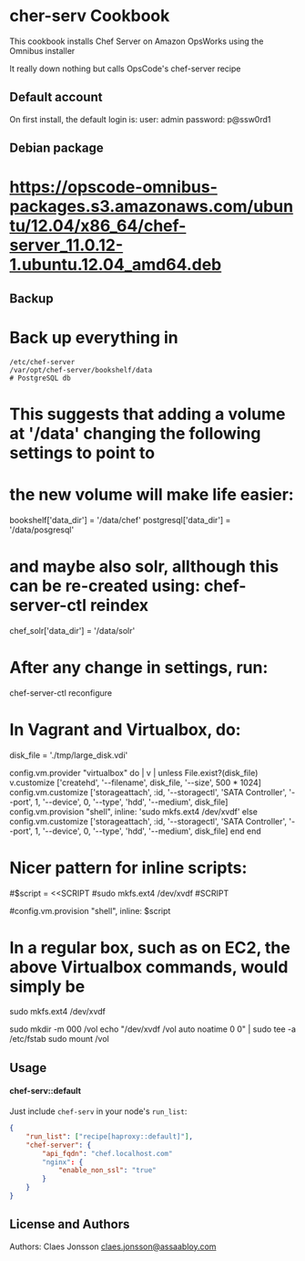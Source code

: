 cher-serv Cookbook
===============
This cookbook installs Chef Server on Amazon OpsWorks using the Omnibus installer

It really down nothing but calls OpsCode's chef-server recipe

Default account
---------------
On first install, the default login is:
user: admin
password: p@ssw0rd1


Debian package
--------------

# https://opscode-omnibus-packages.s3.amazonaws.com/ubuntu/12.04/x86_64/chef-server_11.0.12-1.ubuntu.12.04_amd64.deb



Backup
------

# Back up everything in 

	/etc/chef-server
	/var/opt/chef-server/bookshelf/data
	# PostgreSQL db

# This suggests that adding a volume at '/data' changing the following settings to point to
# the new volume will make life easier:

bookshelf['data_dir']	= '/data/chef'
postgresql['data_dir']	= '/data/posgresql'


# and maybe also solr, allthough this can be re-created using: chef-server-ctl reindex

chef_solr['data_dir']	= '/data/solr'


# After any change in settings, run:

chef-server-ctl reconfigure


# In Vagrant and Virtualbox, do:

disk_file = './tmp/large_disk.vdi'

config.vm.provider "virtualbox" do | v |
	unless File.exist?(disk_file)
	    v.customize ['createhd', '--filename', disk_file, '--size', 500 * 1024]
	    config.vm.customize ['storageattach', :id, '--storagectl', 'SATA Controller', '--port', 1, '--device', 0, '--type', 'hdd', '--medium', disk_file]
	    config.vm.provision "shell", inline: 'sudo mkfs.ext4 /dev/xvdf'
	else
    	config.vm.customize ['storageattach', :id, '--storagectl', 'SATA Controller', '--port', 1, '--device', 0, '--type', 'hdd', '--medium', disk_file]
    end
end

# Nicer pattern for inline scripts:
#$script = <<SCRIPT
#sudo mkfs.ext4 /dev/xvdf
#SCRIPT

#config.vm.provision "shell", inline: $script



# In a regular box, such as on EC2, the above Virtualbox commands, would simply be

sudo mkfs.ext4 /dev/xvdf

sudo mkdir -m 000 /vol
echo "/dev/xvdf /vol auto noatime 0 0" | sudo tee -a /etc/fstab
sudo mount /vol


Usage
-----
#### chef-serv::default
Just include `chef-serv` in your node's `run_list`:



```json
{
	"run_list": ["recipe[haproxy::default]"],
  	"chef-server": {
    	"api_fqdn": "chef.localhost.com"
    	"nginx": {
    		"enable_non_ssl": "true"
  		}
  	}
}
```

License and Authors
-------------------
Authors: Claes Jonsson claes.jonsson@assaabloy.com
